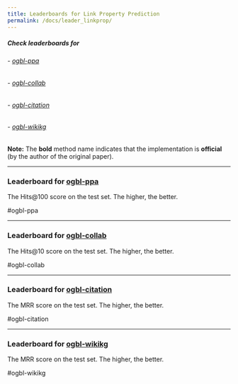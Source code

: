 ```yaml
---
title: Leaderboards for Link Property Prediction
permalink: /docs/leader_linkprop/
---
```


##### Check leaderboards for
###### - [ogbl-ppa](#ogbl-ppa)
###### - [ogbl-collab](#ogbl-collab)
###### - [ogbl-citation](#ogbl-citation)
###### - [ogbl-wikikg](#ogbl-wikikg)

**Note:** The **bold** method name indicates that the implementation is **official** (by the author of the original paper).


<a name="ogbl-ppa"/>

-------

### Leaderboard for [ogbl-ppa](../linkprop/#ogbl-ppa)
The Hits@100 score on the test set. The higher, the better.

#ogbl-ppa



<a name="ogbl-collab"/>

-------

### Leaderboard for [ogbl-collab](../linkprop/#ogbl-collab)
The Hits@10 score on the test set. The higher, the better.

#ogbl-collab




<a name="ogbl-citation"/>

-------

### Leaderboard for [ogbl-citation](../linkprop/#ogbl-citation)
The MRR score on the test set. The higher, the better.

#ogbl-citation




<a name="ogbl-wikikg"/>

-------

### Leaderboard for [ogbl-wikikg](../linkprop/#ogbl-wikikg)
The MRR score on the test set. The higher, the better.

#ogbl-wikikg




